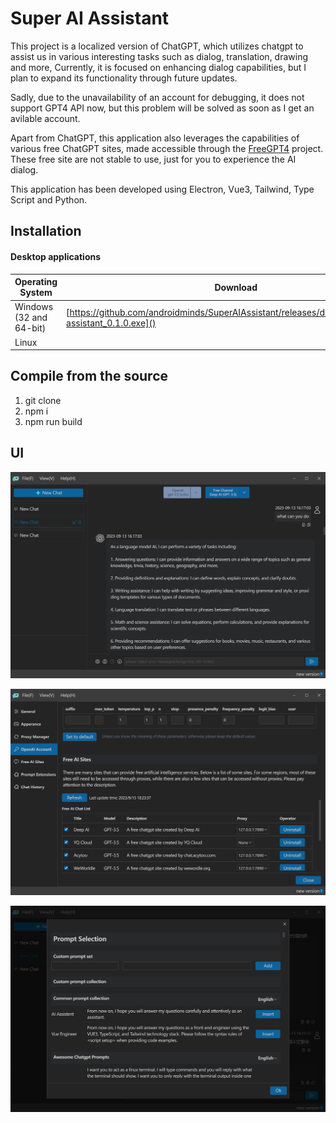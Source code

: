 # Super AI Assistant

This project is a localized version of ChatGPT, which utilizes chatgpt to assist us in various interesting tasks such as dialog, translation, drawing and more, Currently, it is focused on enhancing dialog capabilities, but I plan to expand its functionality through future updates.

Sadly, due to the unavailability of an account for debugging, it does not support GPT4 API now, but this problem will be solved as soon as I get an avilable account.

Apart from  ChatGPT, this application also leverages the capabilities of various free ChatGPT sites, made accessible through the  [FreeGPT4](https://github.com/xtekky/gpt4free) project. These free site are not stable to use, just for you to experience the AI dialog.

This application has been developed using Electron, Vue3, Tailwind, Type Script and Python.

## Installation

#### Desktop applications

| Operating System        | Download                                                                                          |
| ----------------------- | ------------------------------------------------------------------------------------------------- |
| Windows (32 and 64-bit) | [https://github.com/androidminds/SuperAIAssistant/releases/download/v0.1.0/ai-assistant_0.1.0.exe]() |
| Linux                   |                                                                                                   |

## Compile from the source

1. git clone
2. npm i
3. npm run build

## UI

![1694847886712](image/README/1694847886712.png)

![1694848458704](image/README/1694848458704.png)

![1694848540039](image/README/1694848540039.png)
